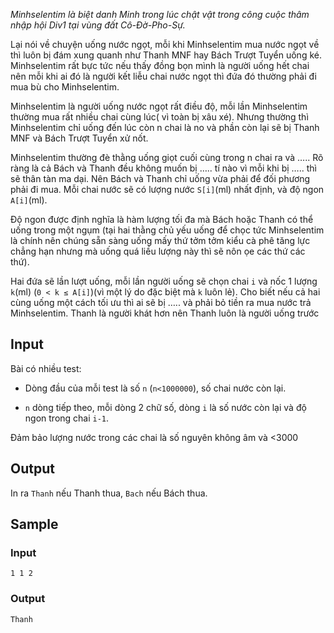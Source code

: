 *Minhselentim là biệt danh Minh trong lúc chật vật trong công cuộc thâm nhập hội Div1 tại vùng đất Cô-Đờ-Pho-Sự.*

Lại nói về chuyện uống nước ngọt, mỗi khi Minhselentim mua nước ngọt về thì luôn bị đám xung quanh như Thanh MNF hay Bách Trượt Tuyển uống ké. Minhselentim rất bực tức nếu thấy đồng bọn mình là người uống hết chai nên mỗi khi ai đó là người kết liễu chai nước ngọt thì đứa đó thường phải đi mua bù cho Minhselentim.

Minhselentim là người uống nước ngọt rất điều độ, mỗi lần Minhselentim thường mua rất nhiều chai cùng lúc( vì toàn bị xâu xé). Nhưng thường thì Minhselentim chỉ uống đến lúc còn n chai là no và phần còn lại sẽ bị Thanh MNF và Bách Trượt Tuyển xử nốt.

Minhselentim thường đè thằng uống giọt cuối cùng trong n chai ra và ….. Rõ ràng là cả Bách và Thanh đều không muốn bị ….. tí nào vì mỗi khi bị ….. thì sẽ thân tàn ma dại. Nên Bách và Thanh chỉ uống vừa phải để đối phương phải đi mua. Mỗi chai nước sẽ có lượng nước `S[i]`(ml) nhất định, và độ ngon `A[i]`(ml).

Độ ngon được định nghĩa là hàm lượng tối đa mà Bách hoặc Thanh có thể uống trong một ngụm (tại hai thằng chủ yếu uống để chọc tức Minhselentim là chính nên chúng sẵn sàng uống mấy thứ tởm tởm kiểu cà phê tăng lực chẳng hạn nhưng mà uống quá liều lượng này thì sẽ nôn ọe các thứ các thứ).

Hai đứa sẽ lần lượt uống, mỗi lần người uống sẽ chọn chai `i` và nốc 1 lượng `k`(ml) (`0 < k ≤ A[i]`)(vì một lý do đặc biệt mà `k` luôn lẻ). Cho biết nếu cả hai cùng uống một cách tối ưu thì ai sẽ bị ….. và phải bỏ tiền ra mua nước trả Minhselentim. Thanh là người khát hơn nên Thanh luôn là người uống trước

## Input

Bài có nhiều test:

 - Dòng đầu của mỗi test là số `n` (`n<1000000`), số chai nước còn lại.

 - `n` dòng tiếp theo, mỗi dòng 2 chữ số, dòng `i` là số nước còn lại và độ ngon trong chai `i-1`.

Đảm bảo lượng nước trong các chai là số nguyên không âm và <3000

## Output

In ra `Thanh` nếu Thanh thua, `Bach` nếu Bách thua. 

## Sample

### Input
```
1 1 2
```

### Output
```
Thanh
```
